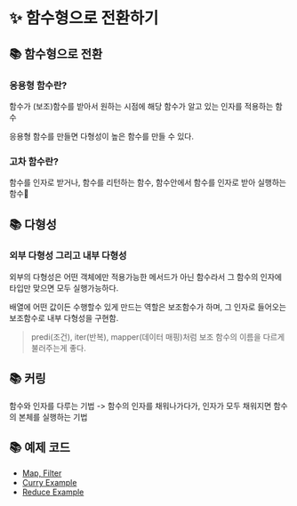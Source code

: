 # ✨ 함수형으로 전환하기

## 📚 함수형으로 전환

### 응용형 함수란?

함수가 (보조)함수를 받아서 원하는 시점에 해당 함수가 알고 있는 인자를 적용하는 함수

응용형 함수를 만들면 다형성이 높은 함수를 만들 수 있다.

### 고차 함수란?

함수를 인자로 받거나, 함수를 리턴하는 함수, 함수안에서 함수를 인자로 받아 실행하는 함수

## 📚 다형성

### 외부 다형성 그리고 내부 다형성

외부의 다형성은 어떤 객체에만 적용가능한 메서드가 아닌 함수라서 그 함수의 인자에 타입만 맞으면 모두 실행가능하다.

배열에 어떤 값이든 수행할수 있게 만드는 역할은 보조함수가 하며, 그 인자로 들어오는 보조함수로 내부 다형성을 구현함.

> predi(조건), iter(반복), mapper(데이터 매핑)처럼 보조 함수의 이름을 다르게 불러주는게 좋다.

## 📚 커링

함수와 인자를 다루는 기법 -> 함수의 인자를 채워나가다가, 인자가 모두 채워지면 함수의 본체를 실행하는 기법

## 📚 예제 코드

- [Map, Filter](./index.js)
- [Curry Example](./curry.js)
- [Reduce Example](./reduce.js)
